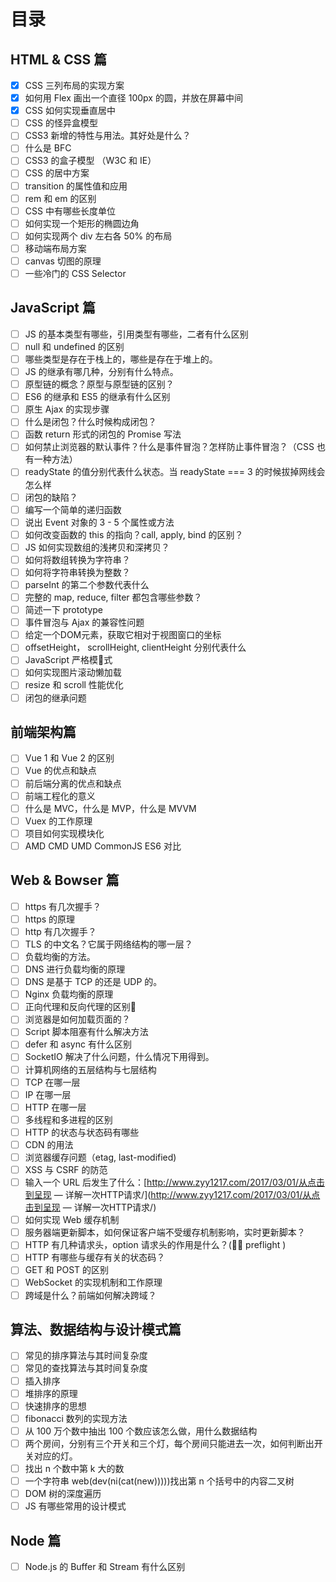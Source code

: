 # 目录

## HTML & CSS 篇

* [x] CSS 三列布局的实现方案
* [x] 如何用 Flex 画出一个直径 100px 的圆，并放在屏幕中间
* [x] CSS 如何实现垂直居中
* [ ] CSS 的怪异盒模型
* [ ] CSS3 新增的特性与用法。其好处是什么？
* [ ] 什么是 BFC
* [ ] CSS3 的盒子模型 （W3C 和 IE）
* [ ] CSS 的居中方案
* [ ] transition 的属性值和应用
* [ ] rem 和 em 的区别
* [ ] CSS 中有哪些长度单位
* [ ] 如何实现一个矩形的椭圆边角
* [ ] 如何实现两个 div 左右各 50% 的布局
* [ ] 移动端布局方案
* [ ] canvas 切图的原理
* [ ] 一些冷门的 CSS Selector

## JavaScript 篇

* [ ] JS 的基本类型有哪些，引用类型有哪些，二者有什么区别
* [ ] null 和 undefined 的区别
* [ ] 哪些类型是存在于栈上的，哪些是存在于堆上的。
* [ ] JS 的继承有哪几种，分别有什么特点。
* [ ] 原型链的概念？原型与原型链的区别？
* [ ] ES6 的继承和 ES5 的继承有什么区别
* [ ] 原生 Ajax 的实现步骤
* [ ] 什么是闭包？什么时候构成闭包？
* [ ] 函数 return 形式的闭包的 Promise 写法
* [ ] 如何禁止浏览器的默认事件？什么是事件冒泡？怎样防止事件冒泡？（CSS 也有一种方法）
* [ ] readyState 的值分别代表什么状态。当 readyState === 3 的时候拔掉网线会怎么样
* [ ] 闭包的缺陷？
* [ ] 编写一个简单的递归函数
* [ ] 说出 Event 对象的 3 - 5 个属性或方法
* [ ] 如何改变函数的 this 的指向？call, apply, bind 的区别？
* [ ] JS 如何实现数组的浅拷贝和深拷贝？
* [ ] 如何将数组转换为字符串？
* [ ] 如何将字符串转换为整数？
* [ ] parseInt 的第二个参数代表什么
* [ ] 完整的 map, reduce, filter 都包含哪些参数？
* [ ] 简述一下 prototype
* [ ] 事件冒泡与 Ajax 的兼容性问题
* [ ] 给定一个DOM元素，获取它相对于视图窗口的坐标
* [ ] offsetHeight， scrollHeight, clientHeight 分别代表什么
* [ ] JavaScript 严格模式
* [ ] 如何实现图片滚动懒加载
* [ ] resize 和 scroll 性能优化
* [ ] 闭包的继承问题

## 前端架构篇

* [ ] Vue 1 和 Vue 2 的区别
* [ ] Vue 的优点和缺点
* [ ] 前后端分离的优点和缺点
* [ ] 前端工程化的意义
* [ ] 什么是 MVC，什么是 MVP，什么是 MVVM
* [ ] Vuex 的工作原理
* [ ] 项目如何实现模块化
* [ ] AMD CMD UMD CommonJS ES6 对比

## Web & Bowser 篇

* [ ] https 有几次握手？
* [ ] https 的原理
* [ ] http 有几次握手？
* [ ] TLS 的中文名？它属于网络结构的哪一层？
* [ ] 负载均衡的方法。
* [ ] DNS 进行负载均衡的原理
* [ ] DNS 是基于 TCP 的还是 UDP 的。
* [ ] Nginx 负载均衡的原理
* [ ] 正向代理和反向代理的区别
* [ ] 浏览器是如何加载页面的？
* [ ] Script 脚本阻塞有什么解决方法
* [ ] defer 和 async 有什么区别
* [ ] SocketIO 解决了什么问题，什么情况下用得到。
* [ ] 计算机网络的五层结构与七层结构
* [ ] TCP 在哪一层
* [ ] IP 在哪一层
* [ ] HTTP 在哪一层
* [ ] 多线程和多进程的区别
* [ ] HTTP 的状态与状态码有哪些
* [ ] CDN 的用法
* [ ] 浏览器缓存问题（etag, last-modified\)
* [ ] XSS 与 CSRF 的防范
* [ ] 输入一个 URL 后发生了什么：[http://www.zyy1217.com/2017/03/01/从点击到呈现 — 详解一次HTTP请求/](http://www.zyy1217.com/2017/03/01/从点击到呈现 — 详解一次HTTP请求/)
* [ ] 如何实现 Web 缓存机制
* [ ] 服务器端更新脚本，如何保证客户端不受缓存机制影响，实时更新脚本？
* [ ] HTTP 有几种请求头，option 请求头的作用是什么？\( preflight \)
* [ ] HTTP 有哪些与缓存有关的状态码？
* [ ] GET 和 POST 的区别
* [ ] WebSocket 的实现机制和工作原理
* [ ] 跨域是什么？前端如何解决跨域？

## 算法、数据结构与设计模式篇

* [ ] 常见的排序算法与其时间复杂度
* [ ] 常见的查找算法与其时间复杂度
* [ ] 插入排序
* [ ] 堆排序的原理
* [ ] 快速排序的思想
* [ ] fibonacci 数列的实现方法
* [ ] 从 100 万个数中抽出 100 个数应该怎么做，用什么数据结构
* [ ] 两个房间，分别有三个开关和三个灯，每个房间只能进去一次，如何判断出开关对应的灯。
* [ ] 找出 n 个数中第 k 大的数
* [ ] 一个字符串 web\(dev\(ni\(cat\(new\)\)\)\)\)找出第 n 个括号中的内容二叉树
* [ ] DOM 树的深度遍历
* [ ] JS 有哪些常用的设计模式

## Node 篇

* [ ] Node.js 的 Buffer 和 Stream 有什么区别



